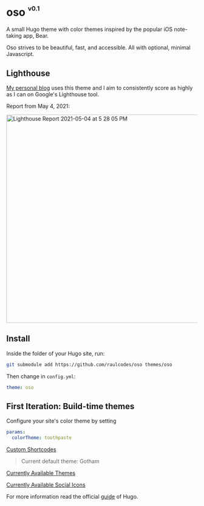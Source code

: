 # oso <sup><sup><sub>v0.1</sub></sup></sup>

A small Hugo theme with color themes inspired by the popular iOS note-taking app, Bear.

Oso strives to be beautiful, fast, and accessible. All with optional, minimal Javascript.

## Lighthouse

[My personal blog](raulcodes.com) uses this theme and I aim to consistently score as highly as I can on Google's Lighthouse tool.

Report from May 4, 2021:

<img width="547" alt="Lighthouse Report 2021-05-04 at 5 28 05 PM" src="https://user-images.githubusercontent.com/10414043/117078010-b8617f00-acfe-11eb-9e5d-264e572127e1.png">


## Install

Inside the folder of your Hugo site, run:

```bash
git submodule add https://github.com/raulcodes/oso themes/oso
```

Then change in `config.yml`:

```yml
theme: oso
```

## First Iteration: Build-time themes

Configure your site's color theme by setting 

```yml
params:
  colorTheme: toothpaste
```

[Custom Shortcodes](./docs/shortcodes.md)

> Current default theme: Gotham

[Currently Available Themes](./docs/themes.md)

[Currently Available Social Icons](./docs/icons.md)

For more information read the official [guide](https://gohugo.io/getting-started/quick-start/#step-3-add-a-theme) of Hugo.
